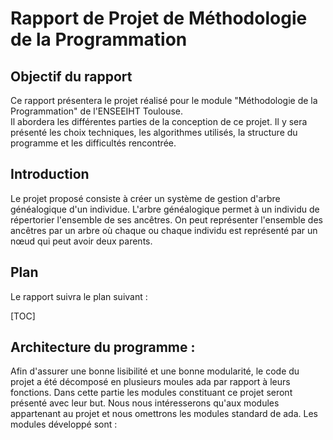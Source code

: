 # Rapport de Projet de Méthodologie de la Programmation

## Objectif du rapport 

Ce rapport présentera le projet réalisé pour le module "Méthodologie de la Programmation" de l'ENSEEIHT Toulouse.   
Il  abordera les différentes parties de la conception de ce projet. Il y sera présenté les choix techniques, les algorithmes utilisés, la structure du programme et les difficultés rencontrée.

## Introduction 

Le projet proposé consiste à créer un système de gestion d'arbre généalogique d'un individue. L'arbre généalogique permet à un individu de répertorier l'ensemble de ses ancêtres. On peut représenter l'ensemble des ancêtres par un arbre où chaque ou chaque individu est représenté par un nœud qui peut avoir deux parents. 

## Plan 

Le rapport suivra le plan suivant : 

[TOC]

## Architecture du programme : 

Afin d'assurer une bonne lisibilité et une bonne modularité, le code du projet a été décomposé en plusieurs moules ada par rapport à leurs fonctions. 
Dans cette partie les modules constituant ce projet seront présenté avec leur but. Nous nous intéresserons qu'aux modules appartenant au projet et nous omettrons les modules standard de ada.
Les modules développé sont :     



<!--stackedit_data:
eyJoaXN0b3J5IjpbMTAxMTYzNTIyOCwxNDgzNzM4MjMwLC0xMj
c4MTE0NTUsNzg2NzA1MjExXX0=
-->
